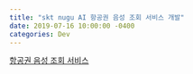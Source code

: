 ```yaml
---
title: "skt nugu AI 항공권 음성 조회 서비스 개발"
date: 2019-07-16 10:00:00 -0400
categories: Dev
---
```


[항공권 음성 조회 서비스](http://www.techholic.co.kr/news/articleView.html?idxno=179558)
